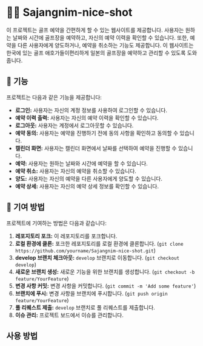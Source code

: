 # 🏌️‍♂️ Sajangnim-nice-shot
이 프로젝트는 골프 예약을 간편하게 할 수 있는 웹사이트를 제공합니다. 사용자는 원하는 날짜와 시간에 골프장을 예약하고, 자신의 예약 이력을 확인할 수 있습니다. 또한, 예약을 다른 사용자에게 양도하거나, 예약을 취소하는 기능도 제공합니다. 이 웹사이트는 한국에 있는 골프 애호가들이편리하게 일본의 골프장을 예약하고 관리할 수 있도록 도와줍니다.

## 🚀 기능

프로젝트는 다음과 같은 기능을 제공합니다:

- **로그인:** 사용자는 자신의 계정 정보를 사용하여 로그인할 수 있습니다.
- **예약 이력 출력:** 사용자는 자신의 예약 이력을 확인할 수 있습니다.
- **로그아웃:** 사용자는 계정에서 로그아웃할 수 있습니다.
- **예약 동의:** 사용자는 예약을 진행하기 전에 동의 사항을 확인하고 동의할 수 있습니다.
- **캘린더 화면:** 사용자는 캘린더 화면에서 날짜를 선택하여 예약을 진행할 수 있습니다.
- **예약:** 사용자는 원하는 날짜와 시간에 예약을 할 수 있습니다.
- **예약 취소:** 사용자는 자신의 예약을 취소할 수 있습니다.
- **양도:** 사용자는 자신의 예약을 다른 사용자에게 양도할 수 있습니다.
- **예약 상세:** 사용자는 자신의 예약 상세 정보를 확인할 수 있습니다.

## 🤝 기여 방법

프로젝트에 기여하는 방법은 다음과 같습니다:

1. **레포지토리 포크:** 이 레포지토리를 포크합니다.
2. **로컬 환경에 클론:** 포크한 레포지토리를 로컬 환경에 클론합니다. (`git clone https://github.com/yourname/Sajangnim-nice-shot.git`)
3. **develop 브랜치 체크아웃:** `develop` 브랜치로 이동합니다. (`git checkout develop`)
4. **새로운 브랜치 생성:** 새로운 기능을 위한 브랜치를 생성합니다. (`git checkout -b feature/YourFeature`)
5. **변경 사항 커밋:** 변경 사항을 커밋합니다. (`git commit -m 'Add some feature'`)
6. **브랜치에 푸시:** 변경 사항을 브랜치에 푸시합니다. (`git push origin feature/YourFeature`)
7. **풀 리퀘스트 제출:** `develop` 브랜치로 풀 리퀘스트를 제출합니다.
8. **이슈 관리:** 프로젝트 보드에서 이슈를 관리합니다.



## 사용 방법